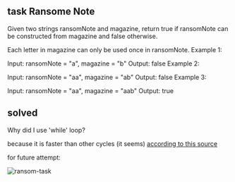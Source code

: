 
## task Ransome Note
Given two strings ransomNote and magazine, return true if ransomNote can be constructed from magazine and false otherwise.

Each letter in magazine can only be used once in ransomNote.
Example 1:

Input: ransomNote = "a", magazine = "b"
Output: false
Example 2:

Input: ransomNote = "aa", magazine = "ab"
Output: false
Example 3:

Input: ransomNote = "aa", magazine = "aab"
Output: true


## solved
 Why did I use 'while' loop?
 
 because it is faster than other cycles (it seems) [according to this source](https://jsben.ch/wY5fo)
 
for future attempt:

![ransom-task](https://user-images.githubusercontent.com/62597552/163717543-70907d7f-9bd4-4a2b-a0c7-3b6e73b9376d.png)
